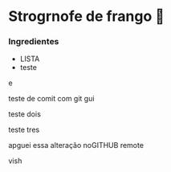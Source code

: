 # Strogrnofe de frango :chicken:

### Ingredientes

- LISTA
- teste





e

teste de comit com git gui

teste dois

teste tres


apguei essa alteração noGITHUB remote

vish





